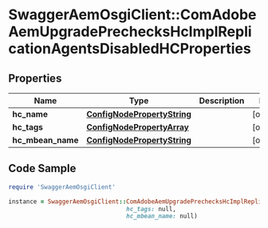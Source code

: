 # SwaggerAemOsgiClient::ComAdobeAemUpgradePrechecksHcImplReplicationAgentsDisabledHCProperties

## Properties

Name | Type | Description | Notes
------------ | ------------- | ------------- | -------------
**hc_name** | [**ConfigNodePropertyString**](ConfigNodePropertyString.md) |  | [optional] 
**hc_tags** | [**ConfigNodePropertyArray**](ConfigNodePropertyArray.md) |  | [optional] 
**hc_mbean_name** | [**ConfigNodePropertyString**](ConfigNodePropertyString.md) |  | [optional] 

## Code Sample

```ruby
require 'SwaggerAemOsgiClient'

instance = SwaggerAemOsgiClient::ComAdobeAemUpgradePrechecksHcImplReplicationAgentsDisabledHCProperties.new(hc_name: null,
                                 hc_tags: null,
                                 hc_mbean_name: null)
```


